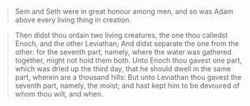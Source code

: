 >Sem and Seth were in great honour among men, and so was Adam above every living thing in creation.

>Then didst thou ordain two living creatures, the one thou calledst Enoch, and the other Leviathan; And didst separate the one from the other: for the seventh part, namely, where the water was gathered together, might not hold them both. Unto Enoch thou gavest one part, which was dried up the third day, that he should dwell in the same part, wherein are a thousand hills: But unto Leviathan thou gavest the seventh part, namely, the moist; and hast kept him to be devoured of whom thou wilt, and when.
